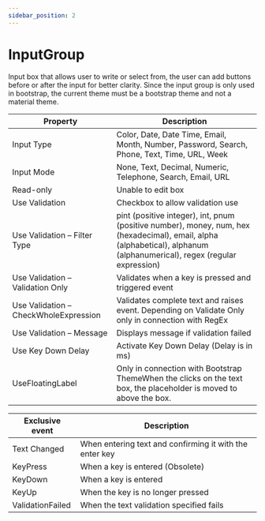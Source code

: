 ```yaml
---
sidebar_position: 2
---
```

# InputGroup

Input box that allows user to write or select from, the user can add buttons before or after the input for better clarity. Since the input group is only used in bootstrap, the current theme must be a bootstrap theme and not a material theme.

| **Property** | **Description** |
| --- | --- |
| Input Type | Color, Date, Date Time, Email, Month, Number, Password, Search, Phone, Text, Time, URL, Week |
| Input Mode | None, Text, Decimal, Numeric, Telephone, Search, Email, URL |
| Read-only | Unable to edit box |
| Use Validation | Checkbox to allow validation use |
| Use Validation – Filter Type | pint (positive integer), int, pnum (positive number), money, num, hex (hexadecimal), email, alpha (alphabetical), alphanum (alphanumerical), regex (regular expression) |
| Use Validation – Validation Only | Validates when a key is pressed and triggered event |
| Use Validation – CheckWholeExpression | Validates complete text and raises event. Depending on Validate Only only in connection with RegEx |
| Use Validation – Message | Displays message if validation failed |
| Use Key Down Delay | Activate Key Down Delay (Delay is in ms) |
| UseFloatingLabel | Only in connection with Bootstrap ThemeWhen the clicks on the text box, the placeholder is moved to above the box. |

| Exclusive event | Description |
| --- | --- |
| Text Changed | When entering text and confirming it with the enter key |
| KeyPress | When a key is entered (Obsolete) |
| KeyDown | When a key is entered |
| KeyUp | When the key is no longer pressed |
| ValidationFailed | When the text validation specified fails |
